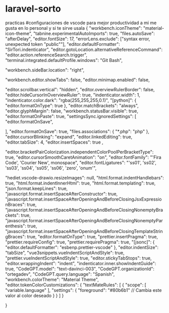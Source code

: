 # laravel-sorto
practicas
#configuraciones de vscode para mejor productividad a mi me gusta en lo personal y si te sirve usala
{
  "workbench.iconTheme": "material-icon-theme",
  "tabnine.experimentalAutoImports": true,
  "files.autoSave": "afterDelay",
  "editor.fontSize": 17,
  "errorLens.exclude": ["syntax error, unexpected token \"public\""],
  "editor.defaultFormatter": "SirTori.indenticator",
  "editor.gotoLocation.alternativeReferenceCommand": "editor.action.referenceSearch.trigger",
  "terminal.integrated.defaultProfile.windows": "Git Bash",

  "workbench.sideBar.location": "right",

  "workbench.editor.showTabs": false,
  "editor.minimap.enabled": false,

  "editor.scrollbar.vertical": "hidden",
  "editor.overviewRulerBorder": false,
  "editor.hideCursorInOverviewRuler": true,
  "indenticator.width": 1,
  "indenticator.color.dark": "rgba(255,255,255,0.1)",
  "[python]": {
    "editor.formatOnType": true
  },
  "editor.matchBrackets": "always",
  "editor.glyphMargin": false,
  "workbench.statusBar.visible": true,
  "editor.formatOnPaste": true,
  "settingsSync.ignoredSettings": [
    "editor.formatOnSave",
  
  ],
  "editor.formatOnSave": true,
  "files.associations": {
    "*.php": "php"
  },
  "editor.cursorBlinking": "expand",
  "editor.linkedEditing": true,
  "editor.tabSize": 4, 
"editor.insertSpaces": true ,

  "editor.bracketPairColorization.independentColorPoolPerBracketType": true,
  "editor.cursorSmoothCaretAnimation": "on",
  "editor.fontFamily": "'Fira Code', 'Courier New', monospace",
  "editor.fontLigatures": "'ss01', 'ss02', 'ss03', 'ss04', 'ss05', 'ss06', 'zero', 'onum'",

  "hediet.vscode-drawio.resizeImages": null,
  "html.format.indentHandlebars": true,
  "html.format.indentInnerHtml": true,
  "html.format.templating": true,
  "json.format.keepLines": true,
  "javascript.format.insertSpaceAfterConstructor": true,
  "javascript.format.insertSpaceAfterOpeningAndBeforeClosingJsxExpressionBraces": true,
  "javascript.format.insertSpaceAfterOpeningAndBeforeClosingNonemptyBrackets": true,
  "javascript.format.insertSpaceAfterOpeningAndBeforeClosingNonemptyParenthesis": true,
  "javascript.format.insertSpaceAfterOpeningAndBeforeClosingTemplateStringBraces": true,
  "editor.formatOnType": true,
  "prettier.insertPragma": true,
  "prettier.requireConfig": true,
  "prettier.requirePragma": true,
  "[jsonc]": {
    "editor.defaultFormatter": "esbenp.prettier-vscode"
  },
  "editor.indentSize": "tabSize",
  "vue3snippets.vueIndentScriptAndStyle": true,
  "prettier.vueIndentScriptAndStyle": true,
  "editor.stickyTabStops": true,
  "editor.wrappingIndent": "indent",
  "indenticator.inner.showIndentGuide": true,
  "CodeGPT.model": "text-davinci-003",
  "CodeGPT.organizationId": "ortegadev",
  "CodeGPT.query.language": "Spanish",
  "workbench.colorTheme": "Material Theme",
  "editor.tokenColorCustomizations": {
  "textMateRules": [
    {
      "scope": [
        "variable.language"
      ],
      "settings": {
        "foreground": "#80b6b1" // Cambia este valor al color deseado
      }
    }
  ]
}
  
 
}


